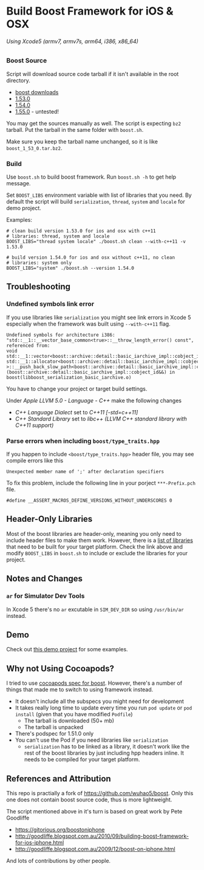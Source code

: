 Build Boost Framework for iOS & OSX
=====
###### Using Xcode5 (armv7, armv7s, arm64, i386, x86_64)

### Boost Source
Script will download source code tarball if it isn't available in the root directory.

* [boost downloads](http://www.boost.org/users/download/)
* [1.53.0](https://sourceforge.net/projects/boost/files/boost/1.53.0/)
* [1.54.0](https://sourceforge.net/projects/boost/files/boost/1.54.0/)
* [1.55.0](https://sourceforge.net/projects/boost/files/boost/1.55.0/) - untested!

You may get the sources manually as well. The script is expecting `bz2` tarball. Put the tarball in the same folder with `boost.sh`.

Make sure you keep the tarball name unchanged, so it is like `boost_1_53_0.tar.bz2`.

### Build
Use `boost.sh` to build boost framework.
Run `boost.sh -h` to get help message.

Set `BOOST_LIBS` environment variable with list of libraries that you need.
By default the script will build `serialization`, `thread`, `system` and `locale` for demo project.

Examples:

    # clean build version 1.53.0 for ios and osx with c++11
    # libraries: thread, system and locale
    BOOST_LIBS="thread system locale" ./boost.sh clean --with-c++11 -v 1.53.0

    # build version 1.54.0 for ios and osx without c++11, no clean
    # libraries: system only
    BOOST_LIBS="system" ./boost.sh --version 1.54.0

## Troubleshooting
### Undefined symbols link error
If you use libraries like `serialization` you might see link errors in Xcode 5 especially when the framework was built using `--with-c++11` flag.

    Undefined symbols for architecture i386:
    "std::__1::__vector_base_common<true>::__throw_length_error() const", referenced from:
    void std::__1::vector<boost::archive::detail::basic_iarchive_impl::cobject_id, std::__1::allocator<boost::archive::detail::basic_iarchive_impl::cobject_id> >::__push_back_slow_path<boost::archive::detail::basic_iarchive_impl::cobject_id>(boost::archive::detail::basic_iarchive_impl::cobject_id&&) in boost(libboost_serialization_basic_iarchive.o)

You have to change your project or target build settings.

Under *Apple LLVM 5.0 - Language - C++* make the following changes

* *C++ Language Dialect* set to *C++11 [-std=c++11]*
* *C++ Standard Library* set to *libc++ (LLVM C++ standard library with C++11 support)*

### Parse errors when including `boost/type_traits.hpp`
If you happen to include `<boost/type_traits.hpp>` header file, you may see compile errors like this

    Unexpected member name of ';' after declaration specifiers

To fix this problem, include the following line in your porject `***-Prefix.pch` file.

    #define __ASSERT_MACROS_DEFINE_VERSIONS_WITHOUT_UNDERSCORES 0

## Header-Only Libraries
Most of the boost libraries are header-only, meaning you only need to include header files to make them work.
However, there is a [list of libraries](http://www.boost.org/doc/libs/1_55_0/more/getting_started/unix-variants.html#header-only-libraries) that need to be built for your target platform.
Check the link above and modify `BOOST_LIBS` in `boost.sh` to include or exclude the libraries for your project.

## Notes and Changes
### `ar` for Simulator Dev Tools
In Xcode 5 there's no `ar` excutable in `SIM_DEV_DIR` so using `/usr/bin/ar` instead.

## Demo
Check out [this demo project](https://github.com/mgrebenets/boost-xcode5-demo) for some examples.

## Why not Using Cocoapods?
I tried to use [cocoapods spec for boost](https://github.com/CocoaPods/Specs/tree/master/boost).
However, there's a number of things that made me to switch to using framework instead.
* It doesn't include all the subspecs you might need for development
* It takes really long time to update every time you run `pod update` or `pod install` (given that you have modified `Podfile`)
  * The tarball is downloaded (50+ mb)
  * The tarball is unpacked
* There's podspec for 1.51.0 only
* You can't use the Pod if you need libraries like `serialization`
  * `serialization` has to be linked as a library, it doesn't work like the rest of the boost libraries by just including hpp headers inline. It needs to be compiled for your target platform.

## References and Attribution
This repo is practially a fork of https://github.com/wuhao5/boost.
Only this one does not contain boost source code, thus is more lightweight.

The script mentioned above in it's turn is based on great work by Pete Goodliffe

* https://gitorious.org/boostoniphone
* http://goodliffe.blogspot.com.au/2010/09/building-boost-framework-for-ios-iphone.html
* http://goodliffe.blogspot.com.au/2009/12/boost-on-iphone.html

And lots of contributions by other people.
